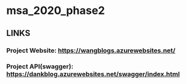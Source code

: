 # msa_2020_phase2
## LINKS
### Project Website: https://wangblogs.azurewebsites.net/
### Project API(swagger): https://dankblog.azurewebsites.net/swagger/index.html
